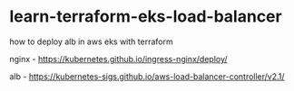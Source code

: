 # learn-terraform-eks-load-balancer
how to deploy alb in aws eks with terraform

nginx - https://kubernetes.github.io/ingress-nginx/deploy/

alb - https://kubernetes-sigs.github.io/aws-load-balancer-controller/v2.1/
